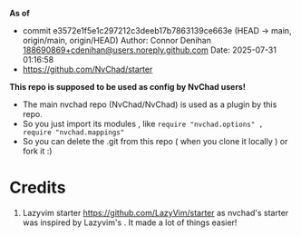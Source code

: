 **As of**

- commit e3572e1f5e1c297212c3deeb17b7863139ce663e (HEAD -> main, origin/main, origin/HEAD)
  Author: Connor Denihan <188690869+cdenihan@users.noreply.github.com>
  Date:   2025-07-31 01:16:58
- https://github.com/NvChad/starter

**This repo is supposed to be used as config by NvChad users!**

- The main nvchad repo (NvChad/NvChad) is used as a plugin by this repo.
- So you just import its modules , like `require "nvchad.options" , require "nvchad.mappings"`
- So you can delete the .git from this repo ( when you clone it locally ) or fork it :)

# Credits

1) Lazyvim starter https://github.com/LazyVim/starter as nvchad's starter was inspired by Lazyvim's . It made a lot of things easier!
